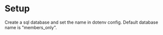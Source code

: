 # Setup

Create a sql database and set the name in dotenv config. Default database name is "members_only".
